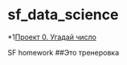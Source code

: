 # sf_data_science


*1[Проект 0. Угадай число ](https://github.com/s1454/sf_data_science)



SF homework
##Это тренеровка
